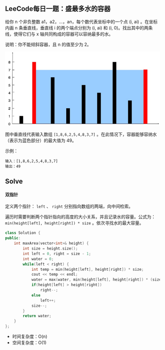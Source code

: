## LeeCode每日一题：盛最多水的容器

给你 n 个非负整数 a1，a2，...，an，每个数代表坐标中的一个点 (i, ai) 。在坐标内画 n 条垂直线，垂直线 i 的两个端点分别为 (i, ai) 和 (i, 0)。找出其中的两条线，使得它们与 x 轴共同构成的容器可以容纳最多的水。

说明：你不能倾斜容器，且 n 的值至少为 2。

<div align="center">
    <img width="650px" src="https://github.com/RunCoderHang/LeetCode-Notes/blob/master/image/container-with-most-water.jpg"></img>
</div>

图中垂直线代表输入数组 `[1,8,6,2,5,4,8,3,7]` 。在此情况下，容器能够容纳水（表示为蓝色部分）的最大值为 49。


示例：

```
输入：[1,8,6,2,5,4,8,3,7]
输出：49
```


## Solve

#### 双指针

定义两个指针： `left` 、 `right` 分别指向数组的两端，向中间检索。

遍历时需要判断两个指针指向的高度的大小关系，并且记录水的容量。公式为： `min(height[left], height[right]) * size` 。依次寻找水的最大容量。

```c++
class Solution {
public:
    int maxArea(vector<int>& height) {
        int size = height.size();
        int left = 0, right = size - 1;
        int water = 0;
        while(left < right) {
            int temp = min(height[left], height[right]) * size;
            cout << temp << endl;
            water = max(water, min(height[left], height[right]) * (size-1));
            if(height[left] > height[right])
                right--;
            else
                left++;
            size--;
        }
        return water;
    }
};
```

* 时间复杂度：O(n)
* 空间复杂度：O(1)


